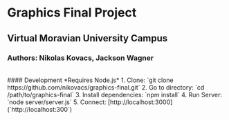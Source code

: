 # Graphics Final Project
## Virtual Moravian University Campus
### Authors: Nikolas Kovacs, Jackson Wagner
<br>
#### Development
*Requires Node.js*
    1. Clone: `git clone https://github.com/nikovacs/graphics-final.git`
    2. Go to directory: `cd /path/to/graphics-final`
    3. Install dependencies: `npm install`
    4. Run Server: `node server/server.js`
    5. Connect: [http://localhost:3000](`http://localhost:300`)